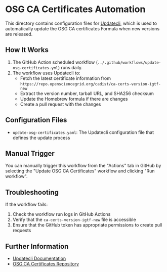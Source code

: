 # OSG CA Certificates Automation

This directory contains configuration files for [Updatecli](https://www.updatecli.io/), which is used to automatically update the OSG CA certificates Formula when new versions are released.

## How It Works

1. The GitHub Action scheduled workflow (`../.github/workflows/update-osg-certificates.yml`) runs daily.
2. The workflow uses Updatecli to:
   - Fetch the latest certificate information from `https://repo.opensciencegrid.org/cadist/ca-certs-version-igtf-new`
   - Extract the version number, tarball URL, and SHA256 checksum
   - Update the Homebrew formula if there are changes
   - Create a pull request with the changes

## Configuration Files

- `update-osg-certificates.yaml`: The Updatecli configuration file that defines the update process

## Manual Trigger

You can manually trigger this workflow from the "Actions" tab in GitHub by selecting the "Update OSG CA Certificates" workflow and clicking "Run workflow".

## Troubleshooting

If the workflow fails:

1. Check the workflow run logs in GitHub Actions
2. Verify that the `ca-certs-version-igtf-new` file is accessible
3. Ensure that the GitHub token has appropriate permissions to create pull requests

## Further Information

- [Updatecli Documentation](https://www.updatecli.io/docs/prologue/introduction/)
- [OSG CA Certificates Repository](https://repo.opensciencegrid.org/cadist/)